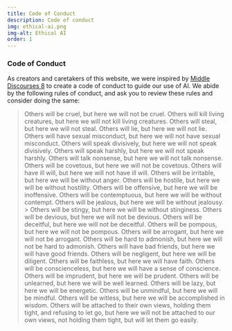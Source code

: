 ```yaml
---
title: Code of Conduct
description: Code of conduct
img: ethical-ai.png
img-alt: Ethical AI
order: 1
---
```


### Code of Conduct 

As creators and caretakers of this website, 
we were inspired by [Middle Discourses 8](https://suttacentral.net/mn8)
to create a code of conduct to guide our use of AI.
We abide by the following rules of conduct,
and ask you to review these rules and consider doing the same:

> Others will be cruel, but here we will not be cruel.
> Others will kill living creatures, but here we will not kill living creatures.
> Others will steal, but here we will not steal.
> Others will lie, but here we will not lie.
> Others will have sexual misconduct, but here we will not have sexual misconduct.
> Others will speak divisively, but here we will not speak divisively.
> Others will speak harshly, but here we will not speak harshly.
> Others will talk nonsense, but here we will not talk nonsense.
> Others will be covetous, but here we will not be covetous.
> Others will have ill will, but here we will not have ill will.
> Others will be irritable, but here we will be without anger.
> Others will be hostile, but here we will be without hostility.
> Others will be offensive, but here we will be inoffensive.
> Others will be contemptuous, but here we will be without contempt.
> Others will be jealous, but here we will be without jealousy.  > Others will be stingy, but here we will be without stinginess.
> Others will be devious, but here we will not be devious.
> Others will be deceitful, but here we will not be deceitful.
> Others will be pompous, but here we will not be pompous.
> Others will be arrogant, but here we will not be arrogant.
> Others will be hard to admonish, but here we will not be hard to admonish.
> Others will have bad friends, but here we will have good friends.
> Others will be negligent, but here we will be diligent.
> Others will be faithless, but here we will have faith.
> Others will be conscienceless, but here we will have a sense of conscience.
> Others will be imprudent, but here we will be prudent.
> Others will be unlearned, but here we will be well learned.
> Others will be lazy, but here we will be energetic.
> Others will be unmindful, but here we will be mindful.
> Others will be witless, but here we will be accomplished in wisdom.
> Others will be attached to their own views, holding them tight, and refusing to let go, but here we will not be attached to our own views, not holding them tight, but will let them go easily.
    

